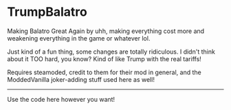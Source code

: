 # TrumpBalatro
Making Balatro Great Again by uhh, making everything cost more and weakening everything in the game or whatever lol.

Just kind of a fun thing, some changes are totally ridiculous.  I didn't think about it TOO hard, you know?  Kind of like Trump with the real tariffs!

Requires steamoded, credit to them for their mod in general, and the ModdedVanilla joker-adding stuff used here as well!

---

Use the code here however you want!
